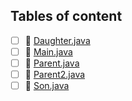 ## Tables of content
- [ ] 📄 [Daughter.java](./Daughter.java)
- [ ] 📄 [Main.java](./Main.java)
- [ ] 📄 [Parent.java](./Parent.java)
- [ ] 📄 [Parent2.java](./Parent2.java)
- [ ] 📄 [Son.java](./Son.java)
